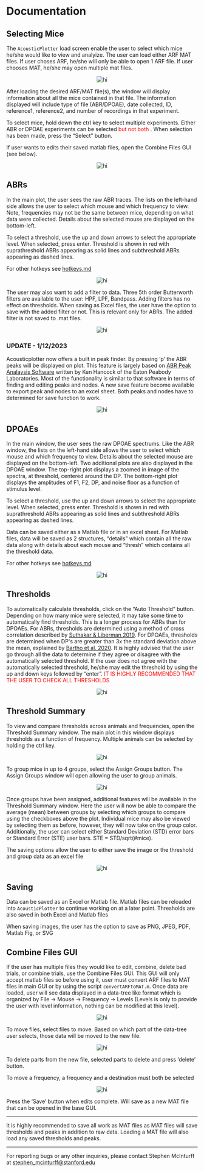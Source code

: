 # Documentation

## Selecting Mice
The `AcousticPlotter` load screen enable the user to select which mice he/she would like to view and analyize. The user can load either ARF MAT files. If user choses ARF, he/she will only be able to open 1 ARF file. If user chooses MAT, he/she may open multiple mat files. 

<p align="center">
  <img src="Assets/doc1%20-%20update%202.png" alt="hi" class="inline"/>
</p>
 
After loading the desired ARF/MAT file(s), the window will display information about all the mice contained in that file. The information displayed will include type of file (ABR/DPOAE), date collected, ID, reference1, reference2, and number of recordings in that experiment.  

To select mice, hold down the ctrl key to select multiple experiments. Either ABR or DPOAE experiments can be selected <span style="color: red"> but not both </span>. When selection has been made, press the “Select” button.

If user wants to edits their saved matlab files, open the Combine Files GUI (see below).
 
<p align="center">
  <img src="Assets/doc2.png" alt="hi" class="inline"/>
</p>

## ABRs

In the main plot, the user sees the raw ABR traces. The lists on the left-hand side allows the user to select which mouse and which frequency to view. Note, frequencies may not be the same between mice, depending on what data were collected. Details about the selected mouse are displayed on the bottom-left.

To select a threshold, use the up and down arrows to select the appropriate level. When selected, press enter. Threshold is shown in red with suprathreshold ABRs appearing as solid lines and subthreshold ABRs appearing as dashed lines. 

For other hotkeys see [hotkeys.md](https://github.com/StankovicLab/Acoustic-Plotter/blob/main/hotkeys.md) 

<p align="center">
  <img src="Assets/doc3.png" alt="hi" class="inline"/>
</p>
 
The user may also want to add a filter to data. Three 5th order Butterworth filters are available to the user: HPF, LPF, Bandpass. Adding filters has no effect on thresholds. When saving as Excel files, the user have the option to save with the added filter or not. This is relevant only for ABRs. The added filter is not saved to .mat files.
 
<p align="center">
  <img src="Assets/doc4.png" alt="hi" class="inline"/>
</p>

### UPDATE - 1/12/2023

Acousticplotter now offers a built in peak finder. By pressing ‘p’ the ABR peaks will be displayed on plot. This feature is largely based on [ABR Peak Analaysis Software](https://www.masseyeandear.org/research/otolaryngology/eaton-peabody-laboratories/engineering-core) written by Ken Hancock of the Eaton Peabody Laboratories. Most of the functionality is similar to that software  in terms of finding and editing peaks and nodes. A new save feature become available to export peak and nodes to an excel sheet. Both peaks and nodes have to determined for save function to work.

<p align="center">
  <img src="Assets/doc13%20-%20update%201.png" alt="hi" class="inline"/>
</p>

## DPOAEs

In the main window, the user sees the raw DPOAE spectrums. Like the ABR window, the lists on the left-hand side allows the user to select which mouse and which frequency to view. Details about the selected mouse are displayed on the bottom-left. Two additional plots are also displayed in the DPOAE window. The top-right plot displays a zoomed in image of the spectra, at threshold, centered around the DP. The bottom-right plot displays the amplitudes of F1, F2, DP, and noise floor as a function of stimulus level. 

To select a threshold, use the up and down arrows to select the appropriate level. When selected, press enter. Threshold is shown in red with suprathreshold ABRs appearing as solid lines and subthreshold ABRs appearing as dashed lines. 

Data can be saved either as a Matlab file or in an excel sheet. For Matlab files, data will be saved as 2 structures, “details” which contain all the raw data along with details about each mouse and “thresh” which contains all the threshold data.

For other hotkeys see [hotkeys.md](https://github.com/StankovicLab/Acoustic-Plotter/blob/main/hotkeys.md) 
 
<p align="center">
  <img src="Assets/doc5.png" alt="hi" class="inline"/>
</p>

## Thresholds

To automatically calculate thresholds, click on the “Auto Threshold” button. Depending on how many mice were selected, it may take some time to automatically find thresholds. This is a longer process for ABRs than for DPOAEs. For ABRs, thresholds are determined using a method of cross correlation described by [Suthakar & Liberman 2019](https://doi.org/10.1016/j.heares.2019.107782). For DPOAEs, thresholds are determined when DP's are greater than 3x the standard deviation above the mean, explained by [Bartho et al. 2020](https://github.com/CDTbot/CDTbot). It is highly advised that the user go through all the data to determine if they agree or disagree with the automatically selected threshold. If the user does not agree with the automatically selected threshold, he/she may edit the threshold by using the up and down keys followed by “enter”. <span style="color: red"> IT IS HIGHLY RECOMMENDED THAT THE USER TO CHECK ALL THRESHOLDS </span>
 
<p align="center">
  <img src="Assets/doc6.png" alt="hi" class="inline"/>
</p>

## Threshold Summary

To view and compare thresholds across animals and frequencies, open the Threshold Summary window.  The main plot in this window displays thresholds as a function of frequency. Multiple animals can be selected by holding the ctrl key.

<p align="center">
  <img src="Assets/doc7.png" alt="hi" class="inline"/>
</p>
 
To group mice in up to 4 groups, select the Assign Groups button. The Assign Groups window will open allowing the user to group animals.  

<p align="center">
  <img src="Assets/doc8.png" alt="hi" class="inline"/>
</p>

Once groups have been assigned, additional features will be available in the Threshold Summary window. Here the user will now be able to compare the average (mean) between groups by selecting which groups to compare using the checkboxes above the plot. Individual mice may also be viewed by selecting them as before, however, they will now take on the group color. Additionally, the user can select either Standard Deviation (STD) error bars or Standard Error (STE) user bars. STE = STD/sqrt(#mice). 

The saving options allow the user to either save the image or the threshold and group data as an excel file
 
<p align="center">
  <img src="Assets/doc9.png" alt="hi" class="inline"/>
</p>

## Saving

Data can be saved as an Excel or Matlab file. Matlab files can be reloaded into `AcousticPlotter` to continue working on at a later point. Thresholds are also saved in both Excel and Matlab files

When saving images, the user has the option to save as PNG, JPEG, PDF, Matlab Fig, or SVG

## Combine Files GUI

If the user has multiple files they would like to edit, combine, delete bad trials, or combine trials, use the Combine Files GUI. This GUI will only accept matlab files so before using it, user must convert ARF files to MAT files in main GUI or by using the script `convertARFtoMAT.m`. Once data are loaded, user will see data displayed in a data-tree like format which is organized by File -> Mouse -> Frequency -> Levels (Levels is only to provide the user with level information, nothing can be modified at this level). 

<p align="center">
  <img src="Assets/doc10.png" alt="hi" class="inline"/>
</p>

To move files, select files to move. Based on which part of the data-tree user selects, those data will be moved to the new file. 
 
<p align="center">
  <img src="Assets/doc11.png" alt="hi" class="inline"/>
</p>

To delete parts from the new file, selected parts to delete and press ‘delete’ button.

To move a frequency, a frequency and a destination must both be selected

<p align="center">
  <img src="Assets/doc12.png" alt="hi" class="inline"/>
</p>

Press the ‘Save’ button when edits complete. Will save as a new MAT file that can be opened in the base GUI.

---

It is highly recommended to save all work as MAT files as MAT files will save thresholds and peaks in addition to raw data. Loading a MAT file will also load any saved thresholds and peaks.

---

For reporting bugs or any other inquiries, please contact Stephen McInturff at stephen_mcinturff@stanford.edu 

